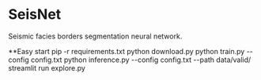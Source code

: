 # SeisNet
Seismic facies borders segmentation neural network.

**Easy start
pip -r requirements.txt
python download.py
python train.py --config config.txt
python inference.py --config config.txt --path data/valid/
streamlit run explore.py
